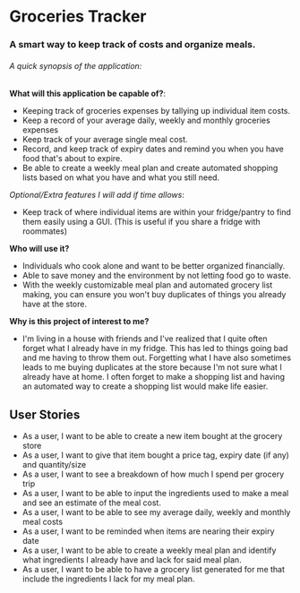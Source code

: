 # Groceries Tracker

### A smart way to keep track of costs and organize meals.

###### A quick synopsis of the application:
    



**What will this application be capable of?**:
- Keeping track of groceries expenses by tallying up individual item costs.
- Keep a record of your average daily, weekly and monthly groceries expenses
- Keep track of your average single meal cost.
- Record, and keep track of expiry dates and remind you when you have food that's about to expire.
- Be able to create a weekly meal plan and create automated shopping lists based on what you have and what you still need.

*Optional/Extra features I will add if time allows*:
- Keep track of where individual items are within your fridge/pantry to find them easily using a GUI.
  (This is useful if you share a fridge with roommates)

**Who will use it?**
- Individuals who cook alone and want to be better organized financially. 
- Able to save money and the environment by not letting food go to waste.
- With the weekly customizable meal plan and automated grocery list making, you can ensure you won't buy duplicates of things you already have at the store. 


**Why is this project of interest to me?**
- I'm living in a house with friends and I've realized that I quite often forget what I already have in my fridge. 
This has led to things going bad and me having to throw them out. Forgetting what I have also sometimes leads to me buying duplicates at the store because I'm not sure what I already have at home. I often forget to make a shopping list and having an automated way to create a shopping list would make life easier. 


## User Stories
- As a user, I want to be able to create a new item bought at the grocery store
- As a user, I want to give that item bought a price tag, expiry date (if any) and quantity/size
- As a user, I want to see a breakdown of how much I spend per grocery trip
- As a user, I want to be able to input the ingredients used to make a meal and see an estimate of the meal cost.
- As a user, I want to be able to see my average daily, weekly and monthly meal costs
- As a user, I want to be reminded when items are nearing their expiry date
- As a user, I want to be able to create a weekly meal plan and identify what ingredients I already have and lack for said meal plan.
- As a user, I want to be able to have a grocery list generated for me that include the ingredients I lack for my meal plan.